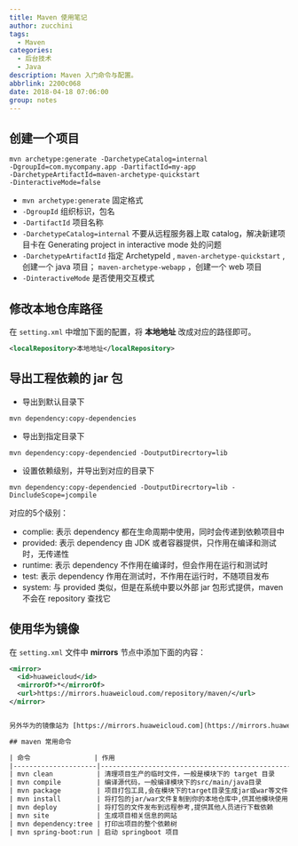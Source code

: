 ```yaml
---
title: Maven 使用笔记
author: zucchini
tags:
  - Maven
categories:
  - 后台技术
  - Java
description: Maven 入门命令与配置。
abbrlink: 2200c068
date: 2018-04-18 07:06:00
group: notes
---
```


## 创建一个项目 

```shell
mvn archetype:generate -DarchetypeCatalog=internal
-DgroupId=com.mycompany.app -DartifactId=my-app
-DarchetypeArtifactId=maven-archetype-quickstart
-DinteractiveMode=false
```

-   `mvn archetype:generate` 固定格式
-   `-DgroupId` 组织标识，包名
-   `-DartifactId` 项目名称
-   `-DarchetypeCatalog=internal` 不要从远程服务器上取 catalog，解决新建项目卡在 Generating project in interactive mode 处的问题
-   `-DarchetypeArtifactId` 指定 ArchetypeId ,
    `maven-archetype-quickstart` , 创建一个 java 项目；
    `maven-archetype-webapp` ，创建一个 web 项目
-   `-DinteractiveMode` 是否使用交互模式


## 修改本地仓库路径 

在 `setting.xml` 中增加下面的配置，将 **本地地址** 改成对应的路径即可。

```xml
<localRepository>本地地址</localRepository>
```

## 导出工程依赖的 jar 包 

-   导出到默认目录下

```shell
mvn dependency:copy-dependencies
```

-   导出到指定目录下

```shell
mvn dependency:copy-dependencied -DoutputDirecrtory=lib
```

-   设置依赖级别，并导出到对应的目录下

```shell
mvn dependency:copy-dependencied -DoutputDirecrtory=lib -DincludeScope=jcompile
```

对应的5个级别：

-   complie: 表示 dependency 都在生命周期中使用，同时会传递到依赖项目中
-   provided: 表示 dependency 由 JDK 或者容器提供，只作用在编译和测试时，无传递性
-   runtime: 表示 dependency 不作用在编译时，但会作用在运行和测试时
-   test: 表示 dependency 作用在测试时，不作用在运行时，不随项目发布
-   system: 与 provided 类似，但是在系统中要以外部 jar 包形式提供，maven 不会在 repository 查找它

## 使用华为镜像 

在 `setting.xml` 文件中 **mirrors** 节点中添加下面的内容：

```xml
<mirror>
  <id>huaweicloud</id>
  <mirrorOf>*</mirrorOf>
  <url>https://mirrors.huaweicloud.com/repository/maven/</url>
</mirror>


另外华为的镜像站为 [https://mirrors.huaweicloud.com](https://mirrors.huaweicloud.com/)。

## maven 常用命令 

| 命令                | 作用                                                   |
|---------------------|--------------------------------------------------------|
| mvn clean           | 清理项目生产的临时文件，一般是模块下的 target 目录     |
| mvn compile         | 编译源代码，一般编译模块下的src/main/java目录          |
| mvn package         | 项目打包工具,会在模块下的target目录生成jar或war等文件  |
| mvn install         | 将打包的jar/war文件复制到你的本地仓库中,供其他模块使用 |
| mvn deploy          | 将打包的文件发布到远程参考,提供其他人员进行下载依赖    |
| mvn site            | 生成项目相关信息的网站                                 |
| mvn dependency:tree | 打印出项目的整个依赖树                                 |
| mvn spring-boot:run | 启动 springboot 项目                                   |
